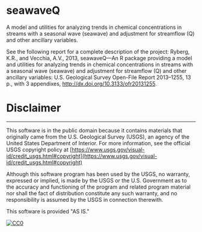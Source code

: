# seawaveQ
A model and utilities for analyzing trends in chemical concentrations in streams with a seasonal wave (seawave) and adjustment for streamflow (Q) and other ancillary variables.

See the following report for a complete description of the project: Ryberg, K.R., and Vecchia, A.V., 2013, seawaveQ—An R package providing a model and utilities for analyzing trends in chemical concentrations in streams with a seasonal wave (seawave) and adjustment for streamflow (Q) and other ancillary variables: U.S. Geological Survey Open-File Report 2013–1255, 13 p., with 3 appendixes, http://dx.doi.org/10.3133/ofr20131255.

# Disclaimer
----------
This software is in the public domain because it contains materials that originally came from the U.S. Geological Survey (USGS), an agency of the United States Department of Interior. For more information, see the official USGS copyright policy at [https://www.usgs.gov/visual-id/credit_usgs.html#copyright](https://www.usgs.gov/visual-id/credit_usgs.html#copyright)

Although this software program has been used by the USGS, no warranty, expressed or implied, is made by the USGS or the U.S. Government as to the accuracy and functioning of the program and related program material nor shall the fact of distribution constitute any such warranty, and no responsibility is assumed by the USGS in connection therewith.

This software is provided "AS IS."

 [
   ![CC0](https://i.creativecommons.org/p/zero/1.0/88x31.png)
 ](https://creativecommons.org/publicdomain/zero/1.0/)
